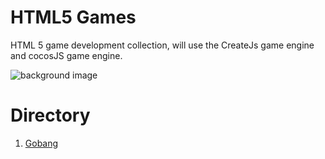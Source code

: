 # HTML5 Games

HTML 5 game development collection, will use the CreateJs game engine and cocosJS game engine.

![background image](https://github.com/SilenceHVK/Articles/raw/master/assets/images/bgImages/bg4.png)

# Directory
1. [Gobang](https://htmlpreview.github.io/?https://github.com/SilenceHVK/html5-games/blob/master/gobang/index.html)
